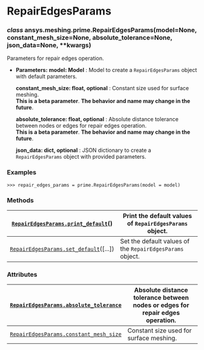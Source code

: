 <!-- vale off -->

<a id="repairedgesparams"></a>

# RepairEdgesParams

<a id="ansys.meshing.prime.RepairEdgesParams"></a>

### *class* ansys.meshing.prime.RepairEdgesParams(model=None, constant_mesh_size=None, absolute_tolerance=None, json_data=None, \*\*kwargs)

Parameters for repair edges operation.

* **Parameters:**
  **model: Model**
  : Model to create a `RepairEdgesParams` object with default parameters.

  **constant_mesh_size: float, optional**
  : Constant size used for surface meshing.
    <br/>
    **This is a beta parameter**. **The behavior and name may change in the future**.

  **absolute_tolerance: float, optional**
  : Absolute distance tolerance between nodes or edges for repair edges operation.
    <br/>
    **This is a beta parameter**. **The behavior and name may change in the future**.

  **json_data: dict, optional**
  : JSON dictionary to create a `RepairEdgesParams` object with provided parameters.

### Examples

```pycon
>>> repair_edges_params = prime.RepairEdgesParams(model = model)
```

<!-- !! processed by numpydoc !! -->

### Methods

| [`RepairEdgesParams.print_default`](ansys.meshing.prime.RepairEdgesParams.print_default.md#ansys.meshing.prime.RepairEdgesParams.print_default)()   | Print the default values of `RepairEdgesParams` object.   |
|-----------------------------------------------------------------------------------------------------------------------------------------------------|-----------------------------------------------------------|
| [`RepairEdgesParams.set_default`](ansys.meshing.prime.RepairEdgesParams.set_default.md#ansys.meshing.prime.RepairEdgesParams.set_default)([...])    | Set the default values of the `RepairEdgesParams` object. |

### Attributes

| [`RepairEdgesParams.absolute_tolerance`](ansys.meshing.prime.RepairEdgesParams.absolute_tolerance.md#ansys.meshing.prime.RepairEdgesParams.absolute_tolerance)   | Absolute distance tolerance between nodes or edges for repair edges operation.   |
|------------------------------------------------------------------------------------------------------------------------------------------------------------------|----------------------------------------------------------------------------------|
| [`RepairEdgesParams.constant_mesh_size`](ansys.meshing.prime.RepairEdgesParams.constant_mesh_size.md#ansys.meshing.prime.RepairEdgesParams.constant_mesh_size)   | Constant size used for surface meshing.                                          |
<!-- vale on -->
